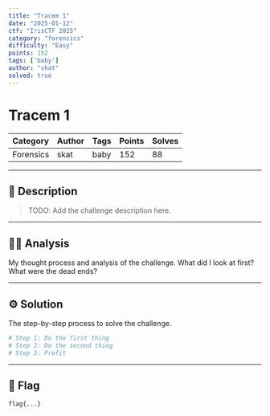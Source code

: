 ```yaml
---
title: "Tracem 1"
date: "2025-01-12"
ctf: "IrisCTF 2025"
category: "forensics"
difficulty: "Easy"
points: 152
tags: ['baby']
author: "skat"
solved: true
---
```




# Tracem 1

| Category | Author | Tags | Points | Solves |
| :--- | :--- | :--- | :--- | :--- |
| Forensics | skat | baby | 152 | 88 |

---

## 📖 Description

> TODO: Add the challenge description here.

---

## 🕵️‍♂️ Analysis

My thought process and analysis of the challenge. What did I look at first? What were the dead ends?

---

## ⚙️ Solution

The step-by-step process to solve the challenge.

```bash
# Step 1: Do the first thing
# Step 2: Do the second thing
# Step 3: Profit
```

---

## 🏁 Flag

```
flag{...}
```
